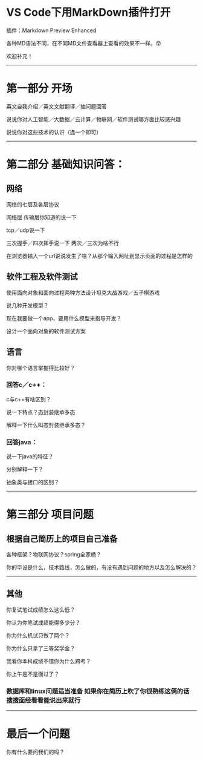 # VS Code下用MarkDown插件打开

插件：Markdown Preview Enhanced

各种MD语法不同，在不同MD文件查看器上查看的效果不一样。:dizzy_face:

欢迎补充！

--------

# 第一部分 开场

英文自我介绍／英文文献翻译／抽问题回答

说说你对人工智能／大数据／云计算／物联网／软件测试哪方面比较感兴趣 

说说你对这些技术的认识（选一个即可）

-----

# 第二部分  基础知识问答：

## 网络

网络的七层及各层协议

网络层 传输层你知道的说一下

tcp／udp说一下

三次握手／四次挥手说一下 两次／三次为啥不行

在浏览器输入一个url说说发生了啥？从那个输入网址到显示页面的过程是怎样的

## 软件工程及软件测试

使用面向对象和面向过程两种方法设计坦克大战游戏／五子棋游戏

说几种开发模型？

现在我要做一个app，要用什么模型来指导开发？

设计一个面向对象的软件测试方案


## 语言

你对哪个语言掌握得比较好？

### 回答c／c++：

c与c++有啥区别？

说一下特点？态封装继承多态

解释一下什么叫态封装继承多态？

### 回答java：

说一下java的特征？

分别解释一下？

抽象类与接口的区别？

------

# 第三部分 项目问题

## 根据自己简历上的项目自己准备

各种框架？物联网协议？spring全家桶？

你的毕设是什么，技术路线，怎么做的，有没有遇到问题的地方以及怎么解决的？

----
## 其他

你复试笔试成绩怎么这么低？

你认为你笔试成绩能得多少分？

你为什么机试只做了两个？

你为什么只拿了三等奖学金？

我看你本科成绩不错你为什么跨考？

你上午是不是面过了？

### 数据库和linux问题适当准备 如果你在简历上吹了你很熟练这俩的话 搜搜面经看看能说出来就行

----

# 最后一个问题

你有什么要问我们的吗？




